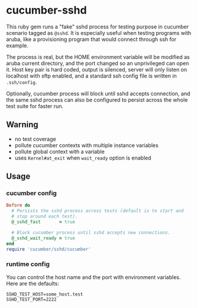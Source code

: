 cucumber-sshd
=============

  This ruby gem runs a "fake" sshd process for testing purpose in
cucumber scenario tagged as `@sshd`. It is especially useful when
testing programs with aruba, like a provisioning program that would
connect through ssh for example.

  The process is real, but the HOME environment variable will be
modified as aruba current directory, and the port changed so an
unprivileged can open it. Host key pair is hard coded, output is
silenced, server will only listen on localhost with sftp enabled, and
a standard ssh config file is written in `.ssh/config`.

  Optionally, cucumber process will block until sshd accepts
connection, and the same sshd process can also be configured to
persist across the whole test suite for faster run.


Warning
-------

* no test coverage
* pollute cucumber contexts with multiple instance variables
* pollute global context with a variable
* uses `Kernel#at_exit` when `wait_ready` option is enabled


Usage
-----

### cucumber config

```ruby
Before do
  # Persists the sshd process across tests (default is to start and
  # stop around each test).
  @_sshd_fast       = true

  # Block cucumber process until sshd accepts new connections.
  @_sshd_wait_ready = true
end
require 'cucumber/sshd/cucumber'
```

### runtime config

You can control the host name and the port with environment variables.
Here are the defaults:

    SSHD_TEST_HOST=some_host.test
    SSHD_TEST_PORT=2222
